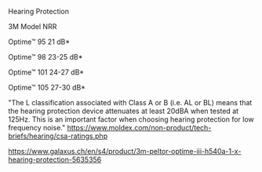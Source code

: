 Hearing Protection

3M Model
NRR

Optime™ 95
21 dB*

Optime™ 98
23-25 dB*

Optime™ 101
24-27 dB*

Optime™ 105
27-30 dB*

"The L classification associated with Class A or B (i.e. AL or BL) means that the hearing protection device attenuates at least 20dBA when tested at 125Hz. This is an important factor when choosing hearing protection for low frequency noise."
https://www.moldex.com/non-product/tech-briefs/hearing/csa-ratings.php

https://www.galaxus.ch/en/s4/product/3m-peltor-optime-iii-h540a-1-x-hearing-protection-5635356
